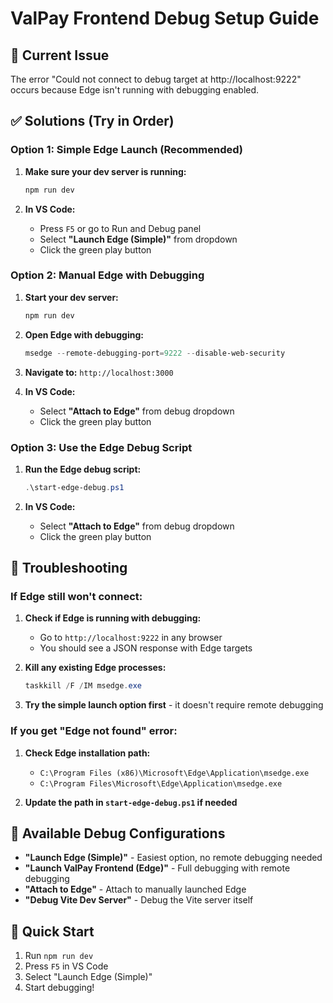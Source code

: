 # ValPay Frontend Debug Setup Guide

## 🚨 Current Issue
The error "Could not connect to debug target at http://localhost:9222" occurs because Edge isn't running with debugging enabled.

## ✅ Solutions (Try in Order)

### Option 1: Simple Edge Launch (Recommended)
1. **Make sure your dev server is running:**
   ```powershell
   npm run dev
   ```

2. **In VS Code:**
   - Press `F5` or go to Run and Debug panel
   - Select **"Launch Edge (Simple)"** from dropdown
   - Click the green play button

### Option 2: Manual Edge with Debugging
1. **Start your dev server:**
   ```powershell
   npm run dev
   ```

2. **Open Edge with debugging:**
   ```powershell
   msedge --remote-debugging-port=9222 --disable-web-security
   ```

3. **Navigate to:** `http://localhost:3000`

4. **In VS Code:**
   - Select **"Attach to Edge"** from debug dropdown
   - Click the green play button

### Option 3: Use the Edge Debug Script
1. **Run the Edge debug script:**
   ```powershell
   .\start-edge-debug.ps1
   ```

2. **In VS Code:**
   - Select **"Attach to Edge"** from debug dropdown
   - Click the green play button

## 🔧 Troubleshooting

### If Edge still won't connect:
1. **Check if Edge is running with debugging:**
   - Go to `http://localhost:9222` in any browser
   - You should see a JSON response with Edge targets

2. **Kill any existing Edge processes:**
   ```powershell
   taskkill /F /IM msedge.exe
   ```

3. **Try the simple launch option first** - it doesn't require remote debugging

### If you get "Edge not found" error:
1. **Check Edge installation path:**
   - `C:\Program Files (x86)\Microsoft\Edge\Application\msedge.exe`
   - `C:\Program Files\Microsoft\Edge\Application\msedge.exe`

2. **Update the path in `start-edge-debug.ps1` if needed**

## 🎯 Available Debug Configurations

- **"Launch Edge (Simple)"** - Easiest option, no remote debugging needed
- **"Launch ValPay Frontend (Edge)"** - Full debugging with remote debugging
- **"Attach to Edge"** - Attach to manually launched Edge
- **"Debug Vite Dev Server"** - Debug the Vite server itself

## 🚀 Quick Start
1. Run `npm run dev`
2. Press `F5` in VS Code
3. Select "Launch Edge (Simple)"
4. Start debugging!
